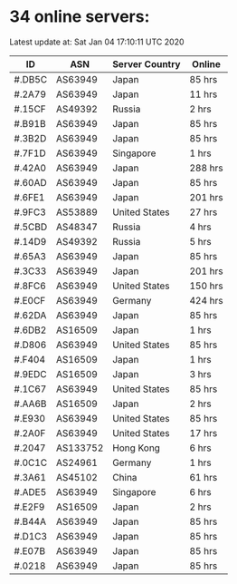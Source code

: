 # 34 online servers:

Latest update at: Sat Jan 04 17:10:11 UTC 2020

| ID | ASN | Server Country | Online |
| -- | --- | -------------- | ------ |
| #.DB5C | AS63949 | Japan | 85 hrs |
| #.2A79 | AS63949 | Japan | 11 hrs |
| #.15CF | AS49392 | Russia | 2 hrs |
| #.B91B | AS63949 | Japan | 85 hrs |
| #.3B2D | AS63949 | Japan | 85 hrs |
| #.7F1D | AS63949 | Singapore | 1 hrs |
| #.42A0 | AS63949 | Japan | 288 hrs |
| #.60AD | AS63949 | Japan | 85 hrs |
| #.6FE1 | AS63949 | Japan | 201 hrs |
| #.9FC3 | AS53889 | United States | 27 hrs |
| #.5CBD | AS48347 | Russia | 4 hrs |
| #.14D9 | AS49392 | Russia | 5 hrs |
| #.65A3 | AS63949 | Japan | 85 hrs |
| #.3C33 | AS63949 | Japan | 201 hrs |
| #.8FC6 | AS63949 | United States | 150 hrs |
| #.E0CF | AS63949 | Germany | 424 hrs |
| #.62DA | AS63949 | Japan | 85 hrs |
| #.6DB2 | AS16509 | Japan | 1 hrs |
| #.D806 | AS63949 | United States | 85 hrs |
| #.F404 | AS16509 | Japan | 1 hrs |
| #.9EDC | AS16509 | Japan | 3 hrs |
| #.1C67 | AS63949 | United States | 85 hrs |
| #.AA6B | AS16509 | Japan | 2 hrs |
| #.E930 | AS63949 | United States | 85 hrs |
| #.2A0F | AS63949 | United States | 17 hrs |
| #.2047 | AS133752 | Hong Kong | 6 hrs |
| #.0C1C | AS24961 | Germany | 1 hrs |
| #.3A61 | AS45102 | China | 61 hrs |
| #.ADE5 | AS63949 | Singapore | 6 hrs |
| #.E2F9 | AS16509 | Japan | 2 hrs |
| #.B44A | AS63949 | Japan | 85 hrs |
| #.D1C3 | AS63949 | Japan | 85 hrs |
| #.E07B | AS63949 | Japan | 85 hrs |
| #.0218 | AS63949 | Japan | 85 hrs |

